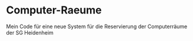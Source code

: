 # Computer-Raeume
Mein Code für eine neue System für die Reservierung der Computerräume der SG Heidenheim
